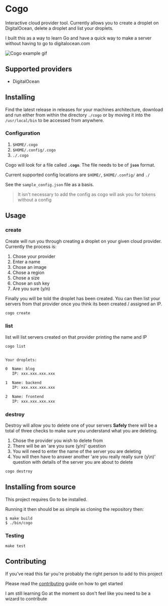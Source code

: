 # Cogo

Interactive cloud provider tool. Currently allows you to create a droplet on DigitalOcean, delete a droplet and list your droplets.

I built this as a way to learn Go and have a quick way to make a server without having to go to digitalocean.com

![Cogo example gif](https://im4.ezgif.com/tmp/ezgif-4-dee834290b20.gif)

## Supported providers

- DigitalOcean

## Installing

Find the latest release in releases for your machines architecture, download and run either from within the directory `./cogo` or by moving it into the `/usr/local/bin` to be accessed from anywhere.

### Configuration

1. `$HOME/.cogo`
1. `$HOME/.config/.cogo`
1. `./.cogo`

Cogo will look for a file called **`.cogo`**. The file needs to be of **`json`** format.

Current supported config locations are `$HOME/`, `$HOME/.config/` and `./`

See the `sample_config.json` file as a basis.

> It isn't necessary to add the config as cogo will ask you for tokens without a config

## Usage

### create

Create will run you through creating a droplet on your given cloud provider. Currently the process is:

1. Chose your provider
1. Enter a name
1. Chose an image
1. Chose a region
1. Chose a size
1. Chose an ssh key
1. Are you sure (y/n)

Finally you will be told the droplet has been created. You can then list your servers from that provider once you think its been created / assigned an IP.

```bash
cogo create
```

### list

list will list servers created on that provider printing the name and IP

```bash
cogo list


Your droplets:

0  Name: blog
   IP: xxx.xxx.xxx.xxx

1  Name: backend
   IP: xxx.xxx.xxx.xxx

2  Name: frontend
   IP: xxx.xxx.xxx.xxx
```

### destroy

Destroy will allow you to delete one of your servers **Safely** there will be a total of three checks to make sure you understand what you are deleting.

1. Chose the provider you wish to delete from
1. There will be an 'are you sure (y/n)' question
1. You will need to enter the name of the server you are deleting
1. You will then have to answer another 'are you really really sure (y\n)' question with details of the server you are about to delete

```bash
cogo destroy
```

## Installing from source

This project requires Go to be installed.

Running it then should be as simple as cloning the repository then:

```console
$ make build
$ ./bin/cogo
```

### Testing

`make test`

## Contributing

If you've read this far you're probably the right person to add to this project

Please read the [contributing](.github/CONTRIBUTING.md) guide on how to get started

I am still learning Go at the moment so don't feel like you need to be a wizard to contribute
